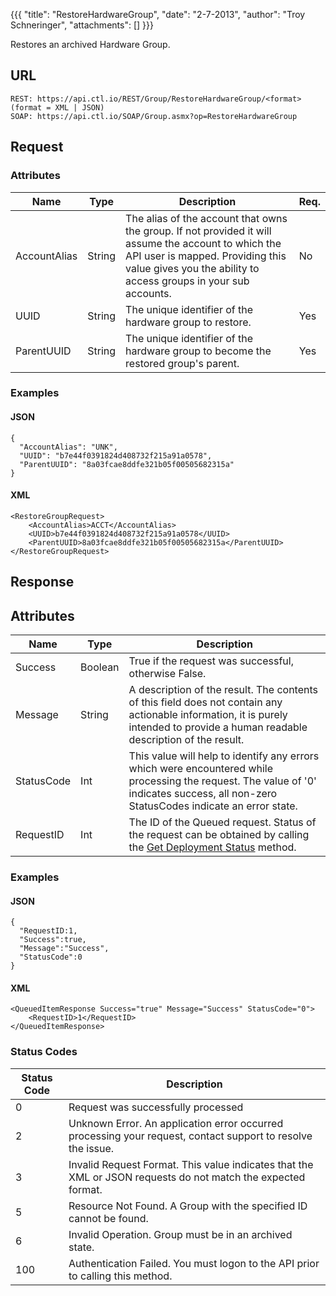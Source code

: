 {{{
  "title": "RestoreHardwareGroup",
  "date": "2-7-2013",
  "author": "Troy Schneringer",
  "attachments": []
}}}

Restores an archived Hardware Group.

## URL

    REST: https://api.ctl.io/REST/Group/RestoreHardwareGroup/<format> (format = XML | JSON)
    SOAP: https://api.ctl.io/SOAP/Group.asmx?op=RestoreHardwareGroup

## Request

### Attributes

| Name | Type | Description | Req. |
| --- | --- | --- | --- |
| AccountAlias | String | The alias of the account that owns the group. If not provided it will assume the account to which the API user is mapped. Providing this value gives you the ability to access groups in your sub accounts. | No |
| UUID | String | The unique identifier of the hardware group to restore. | Yes |
| ParentUUID | String | The unique identifier of the hardware group to become the restored group's parent. | Yes |

### Examples

#### JSON

    {
      "AccountAlias": "UNK",
      "UUID": "b7e44f0391824d408732f215a91a0578",
      "ParentUUID": "8a03fcae8ddfe321b05f00505682315a"
    }

#### XML

    <RestoreGroupRequest>
        <AccountAlias>ACCT</AccountAlias>
        <UUID>b7e44f0391824d408732f215a91a0578</UUID>
        <ParentUUID>8a03fcae8ddfe321b05f00505682315a</ParentUUID>
    </RestoreGroupRequest>

## Response

## Attributes

| Name | Type | Description |
| --- | --- | --- |
| Success | Boolean | True if the request was successful, otherwise False. |
| Message | String | A description of the result. The contents of this field does not contain any actionable information, it is purely intended to provide a human readable description of the result. |
| StatusCode | Int | This value will help to identify any errors which were encountered while processing the request. The value of '0' indicates success, all non-zero StatusCodes indicate an error state. |
| RequestID | Int | The ID of the Queued request. Status of the request can be obtained by calling the [Get Deployment Status](../Blueprint/get-deployment-status.md) method. |

### Examples

#### JSON

    {
      "RequestID:1,
      "Success":true,
      "Message":"Success",
      "StatusCode":0
    }

#### XML

    <QueuedItemResponse Success="true" Message="Success" StatusCode="0">
        <RequestID>1</RequestID>
    </QueuedItemResponse>

### Status Codes

| Status Code | Description |
| --- | --- |
| 0 | Request was successfully processed |
| 2 | Unknown Error.  An application error occurred processing your request, contact support to resolve the issue. |
| 3 | Invalid Request Format. This value indicates that the XML or JSON requests do not match the expected format. |
| 5 | Resource Not Found.  A Group with the specified ID cannot be found.  |
| 6 | Invalid Operation.  Group must be in an archived state. |
| 100 | Authentication Failed.  You must logon to the API prior to calling this method. |
